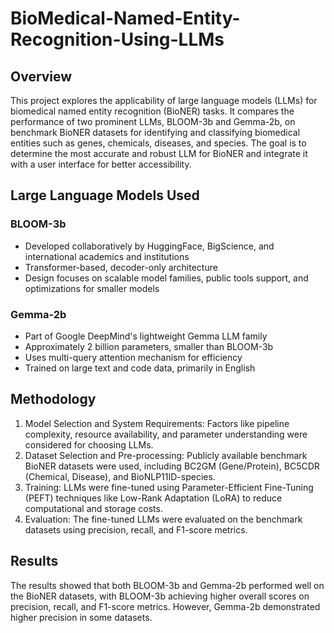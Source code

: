 # BioMedical-Named-Entity-Recognition-Using-LLMs

## Overview
This project explores the applicability of large language models (LLMs) for biomedical named entity recognition (BioNER) tasks. It compares the performance of two prominent LLMs, BLOOM-3b and Gemma-2b, on benchmark BioNER datasets for identifying and classifying biomedical entities such as genes, chemicals, diseases, and species. The goal is to determine the most accurate and robust LLM for BioNER and integrate it with a user interface for better accessibility.

## Large Language Models Used

### BLOOM-3b
- Developed collaboratively by HuggingFace, BigScience, and international academics and institutions
- Transformer-based, decoder-only architecture
- Design focuses on scalable model families, public tools support, and optimizations for smaller models

### Gemma-2b
- Part of Google DeepMind's lightweight Gemma LLM family
- Approximately 2 billion parameters, smaller than BLOOM-3b
- Uses multi-query attention mechanism for efficiency
- Trained on large text and code data, primarily in English

## Methodology
1. Model Selection and System Requirements: Factors like pipeline complexity, resource availability, and parameter understanding were considered for choosing LLMs.
2. Dataset Selection and Pre-processing: Publicly available benchmark BioNER datasets were used, including BC2GM (Gene/Protein), BC5CDR (Chemical, Disease), and BioNLP11ID-species.
3. Training: LLMs were fine-tuned using Parameter-Efficient Fine-Tuning (PEFT) techniques like Low-Rank Adaptation (LoRA) to reduce computational and storage costs.
4. Evaluation: The fine-tuned LLMs were evaluated on the benchmark datasets using precision, recall, and F1-score metrics.

## Results
The results showed that both BLOOM-3b and Gemma-2b performed well on the BioNER datasets, with BLOOM-3b achieving higher overall scores on precision, recall, and F1-score metrics. However, Gemma-2b demonstrated higher precision in some datasets.

